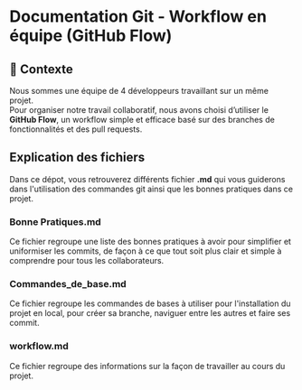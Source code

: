 # Documentation Git - Workflow en équipe (GitHub Flow)

## 👥 Contexte
Nous sommes une équipe de 4 développeurs travaillant sur un même projet.  
Pour organiser notre travail collaboratif, nous avons choisi d’utiliser le **GitHub Flow**, un workflow simple et efficace basé sur des branches de fonctionnalités et des pull requests.

## Explication des fichiers
Dans ce dépot, vous retrouverez différents fichier **.md** qui vous guiderons dans l'utilisation des commandes git ainsi que les bonnes pratiques dans ce projet.

### Bonne Pratiques.md
Ce fichier regroupe une liste des bonnes pratiques à avoir pour simplifier et uniformiser les commits, de façon à ce que tout soit plus clair et simple à comprendre pour tous les collaborateurs.

### Commandes_de_base.md
Ce fichier regroupe les commandes de bases à utiliser pour l'installation du projet en local, pour créer sa branche, naviguer entre les autres et faire ses commit.

### workflow.md
Ce fichier regroupe des informations sur la façon de travailler au cours du projet.